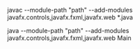 javac --module-path "path" --add-modules javafx.controls,javafx.fxml,javafx.web \*.java

java --module-path "path" --add-modules javafx.controls,javafx.fxml,javafx.web Main

